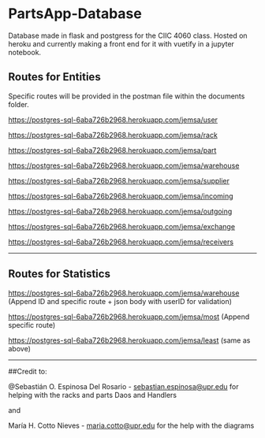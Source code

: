 # PartsApp-Database
Database made in flask and postgress for the CIIC 4060 class. Hosted on heroku and currently making a front end for it with vuetify in a jupyter notebook. 

## Routes for Entities 
 Specific routes will be provided in the postman file within the documents folder.


https://postgres-sql-6aba726b2968.herokuapp.com/jemsa/user

https://postgres-sql-6aba726b2968.herokuapp.com/jemsa/rack

https://postgres-sql-6aba726b2968.herokuapp.com/jemsa/part

https://postgres-sql-6aba726b2968.herokuapp.com/jemsa/warehouse

https://postgres-sql-6aba726b2968.herokuapp.com/jemsa/supplier

https://postgres-sql-6aba726b2968.herokuapp.com/jemsa/incoming

https://postgres-sql-6aba726b2968.herokuapp.com/jemsa/outgoing

https://postgres-sql-6aba726b2968.herokuapp.com/jemsa/exchange

https://postgres-sql-6aba726b2968.herokuapp.com/jemsa/receivers

---
## Routes for Statistics
https://postgres-sql-6aba726b2968.herokuapp.com/jemsa/warehouse (Append ID and specific route + json body with userID for validation)

https://postgres-sql-6aba726b2968.herokuapp.com/jemsa/most (Append specific route)

https://postgres-sql-6aba726b2968.herokuapp.com/jemsa/least (same as above)


---

##Credit to: 

@Sebastián O. Espinosa Del Rosario - sebastian.espinosa@upr.edu  for helping with the racks and parts Daos and Handlers

and

María H. Cotto Nieves - maria.cotto@upr.edu for the help with the diagrams
